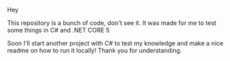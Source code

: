 Hey

This repository is a bunch of code, don't see it. It was made for me to test some things in C# and .NET CORE 5

Soon I'll start another project with C# to test my knowledge and make a nice readme on how to run it locally! Thank you for understanding. 